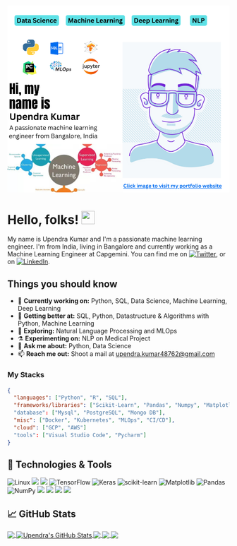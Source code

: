 [![Header](https://github.com/imkushwaha/imkushwaha/blob/main/readme_header_.png "Header")](https://uk48762.wixsite.com/kushwaha)

# Hello, folks! <img src="https://raw.githubusercontent.com/devmahmud/devmahmud/master/wave.gif" width="30" height="30">

My name is Upendra Kumar and I'm a passionate machine learning engineer. I'm from India, living in Bangalore and currently working as a Machine Learning Engineer at Capgemini. You can find me on [![Twitter][1.2]][1], or on [![LinkedIn][3.2]][3].

## Things you should know

- 🔭 <b>Currently working on:</b> Python, SQL, Data Science, Machine Learning, Deep Learning
- 🌱 <b>Getting better at:</b> SQL, Python, Datastructure & Algorithms with Python, Machine Learning
- 🤔 <b>Exploring:</b> Natural Language Processing and MLOps
- ⚗️ <b>Experimenting on:</b> NLP on Medical Project
- 💬 <b>Ask me about:</b> Python, Data Science
- 📫 <b>Reach me out:</b> Shoot a mail at <a href="mailto:upendra.kumar48762@gmail.com" target="_blank">upendra.kumar48762@gmail.com</a>

### My Stacks

```json
{
  "languages": ["Python", "R", "SQL"],
  "frameworks/libraries": ["Scikit-Learn", "Pandas", "Numpy", "Matplotlib", "seaborn",  "Tensorflow", "Tensorflow Extended", "Keras", "Pytorch"]
  "database": ["Mysql", "PostgreSQL", "Mongo DB"],
  "misc": ["Docker", "Kubernetes", "MLOps", "CI/CD"],
  "cloud": ["GCP", "AWS"]
  "tools": ["Visual Studio Code", "Pycharm"]
}
```

## 🔧 Technologies & Tools

![Linux](https://img.shields.io/badge/Linux-FCC624?style=for-the-badge&logo=linux&logoColor=black)
![](https://img.shields.io/badge/Python-3776AB?style=for-the-badge&logo=python&logoColor=white)
![](https://img.shields.io/badge/R-276DC3?style=for-the-badge&logo=r&logoColor=white)
![TensorFlow](https://img.shields.io/badge/TensorFlow-%23FF6F00.svg?style=for-the-badge&logo=TensorFlow&logoColor=white)
![Keras](https://img.shields.io/badge/Keras-%23D00000.svg?style=for-the-badge&logo=Keras&logoColor=white)
![scikit-learn](https://img.shields.io/badge/scikit--learn-%23F7931E.svg?style=for-the-badge&logo=scikit-learn&logoColor=white)
![Matplotlib](https://img.shields.io/badge/Matplotlib-%23ffffff.svg?style=for-the-badge&logo=Matplotlib&logoColor=black)
![Pandas](https://img.shields.io/badge/pandas-%23150458.svg?style=for-the-badge&logo=pandas&logoColor=white)
![NumPy](https://img.shields.io/badge/numpy-%23013243.svg?style=for-the-badge&logo=numpy&logoColor=white)
![](https://img.shields.io/badge/PostgreSQL-316192?style=for-the-badge&logo=postgresql&logoColor=white)
![](https://img.shields.io/badge/MySQL-00000F?style=for-the-badge&logo=mysql&logoColor=white)
![](https://img.shields.io/badge/MongoDB-4EA94B?style=for-the-badge&logo=mongodb&logoColor=white)
![](https://img.shields.io/badge/Google_Cloud-4285F4?style=for-the-badge&logo=google-cloud&logoColor=white)


## &#x1f4c8; GitHub Stats

<a href="https://github.com/imkushwaha">
  <img align="center" src="https://github-readme-stats.vercel.app/api/top-langs/?username=imkushwaha&hide=dockerfile,css&title_color=ffffff&text_color=c9cacc&icon_color=2bbc8a&bg_color=1d1f21" />
</a>
<a href="https://github.com/imkushwaha">
  <img align="center" src="https://github-readme-stats.vercel.app/api?username=imkushwaha&show_icons=true&line_height=27&count_private=true&title_color=ffffff&text_color=c9cacc&icon_color=2bbc8a&bg_color=1d1f21%22%20alt=%22Mahmudul%27s%20GitHub%20Stats" alt="Upendra's GitHub Stats" />
</a>

<a href="https://github.com/imkushwaha/Thyroid-Disease-Detection">
  <img align="center" src="https://github-readme-stats.vercel.app/api/pin/?username=imkushwaha&repo=Thyroid-Disease-Detection&title_color=ffffff&text_color=c9cacc&icon_color=2bbc8a&bg_color=1d1f21" />
</a>

<a href="https://github.com/imkushwaha/Spam_Ham_Classifier">
  <img align="center" src="https://github-readme-stats.vercel.app/api/pin/?username=imkushwaha&repo=Spam_Ham_Classifier&title_color=ffffff&text_color=c9cacc&icon_color=2bbc8a&bg_color=1d1f21" />
</a>

<a href="https://github.com/imkushwaha/Machine-Learning-Model-Training-Platform">
  <img align="center" src="https://github-readme-stats.vercel.app/api/pin/?username=imkushwaha&repo=Machine-Learning-Model-Training-Platform&title_color=ffffff&text_color=c9cacc&icon_color=2bbc8a&bg_color=1d1f21%22" />
</a>

<!-- links to social media icons -->

<!-- icons with padding -->

[1.1]: http://i.imgur.com/tXSoThF.png "twitter icon with padding"
[2.1]: http://i.imgur.com/0o48UoR.png "github icon with padding"

<!-- icons without padding -->

[1.2]: https://i.imgur.com/wWzX9uB.png "twitter icon without padding"
[2.2]: https://i.imgur.com/9I6NRUm.png "github icon without padding"
[3.2]: https://i.imgur.com/dgXzJ9j.png "LinkedIn icon without padding"

<!-- links to your social media accounts -->

[1]: https://twitter.com/i_mkushwaha
[2]: https://github.com/imkushwaha
[3]: https://www.linkedin.com/in/imupendra/


